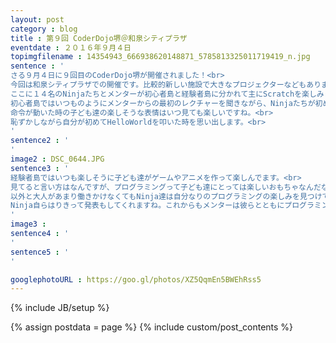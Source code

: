 ```yaml
---
layout: post
category : blog
title : 第９回 CoderDojo堺＠和泉シティプラザ
eventdate : ２０１６年９月４日
topimgfilename : 14354943_666938620148871_5785813325011719419_n.jpg
sentence : '
さる９月４日に９回目のCoderDojo堺が開催されました！<br>
今回は和泉シティプラザでの開催です。比較的新しい施設で大きなプロジェクターなどもあります。<br>
ここに１４名のNinjaたちとメンターが初心者島と経験者島に分かれて主にScratchを楽しみました。<br>
初心者島ではいつものようにメンターからの最初のレクチャーを聞きながら、Ninjaたちが初めてのScratchに挑戦していきます。<br>
命令が動いた時の子ども達の楽しそうな表情はいつ見ても楽しいですね。<br>
恥ずかしながら自分が初めてHelloWorldを叩いた時を思い出します。<br>
'
sentence2 : '
'
image2 : DSC_0644.JPG
sentence3 : '
経験者島ではいつも楽しそうに子ども達がゲームやアニメを作って楽しんでます。<br>
見てると言い方はなんですが、プログラミングって子ども達にとっては楽しいおもちゃなんだなって実感できますね。<br>
以外と大人があまり働きかけなくてもNinja達は自分なりのプログラミングの楽しみを見つけてくれます。<br>
Ninja自らはりきって発表もしてくれますね。これからもメンターは彼らとともにプログラミングを楽しめたらなあと思っています<br>
'
image3 :
sentence4 : '
'
sentence5 : '
'

googlephotoURL : https://goo.gl/photos/XZ5QqmEn5BWEhRss5
---
```

{% include JB/setup %}

{% assign postdata = page %}
{% include custom/post_contents %}
